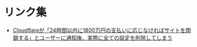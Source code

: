 # リンク集

- [Cloudflareが「24時間以内に1800万円の支払いに応じなければサイトを閉鎖する」とユーザーに通知後、実際に全ての設定を削除してしまう](https://gigazine.net/news/20240527-cloudflare-take-down-website/)